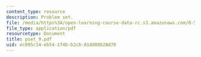 ```yaml
---
content_type: resource
description: Problem set.
file: /media/https%3A/open-learning-course-data-rc.s3.amazonaws.com/8-511-theory-of-solids-i-fall-2004/ec095c14eb541f4bb2cb01dd08b28d70_pset_9.pdf
file_type: application/pdf
resourcetype: Document
title: pset_9.pdf
uid: ec095c14-eb54-1f4b-b2cb-01dd08b28d70
---
```

